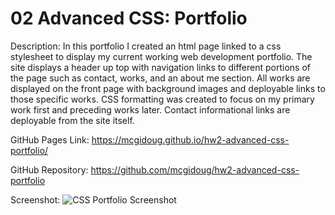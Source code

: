 # 02 Advanced CSS: Portfolio

Description: In this portfolio I created an html page linked to a css stylesheet to display my current working web development portfolio. The site displays a header up top with navigation links to different portions of the page such as contact, works, and an about me section. All works are displayed on the front page with background images and deployable links to those specific works. CSS formatting was created to focus on my primary work first and preceding works later. Contact informational links are deployable from the site itself.

GitHub Pages Link: https://mcgidoug.github.io/hw2-advanced-css-portfolio/

GitHub Repository: https://github.com/mcgidoug/hw2-advanced-css-portfolio

Screenshot: ![CSS Portfolio Screenshot](./CSS%20Portfolio%20Screenshot.png)
